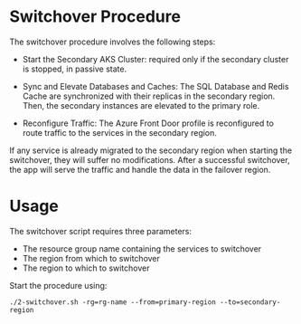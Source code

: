 # Switchover Procedure

The switchover procedure involves the following steps:

* Start the Secondary AKS Cluster: required only if the secondary cluster is stopped, in passive state.

* Sync and Elevate Databases and Caches: The SQL Database and Redis Cache are synchronized with their replicas in the secondary region. Then, the secondary instances are elevated to the primary role.

* Reconfigure Traffic: The Azure Front Door profile is reconfigured to route traffic to the services in the secondary region.

If any service is already migrated to the secondary region when starting the switchover, they will suffer no modifications. After a successful switchover, the app will serve the traffic and handle the data in the failover region.


# Usage

The switchover script requires three parameters:

* The resource group name containing the services to switchover
* The region from which to switchover
* The region to which to switchover

Start the procedure using:

`./2-switchover.sh -rg=rg-name --from=primary-region --to=secondary-region`
